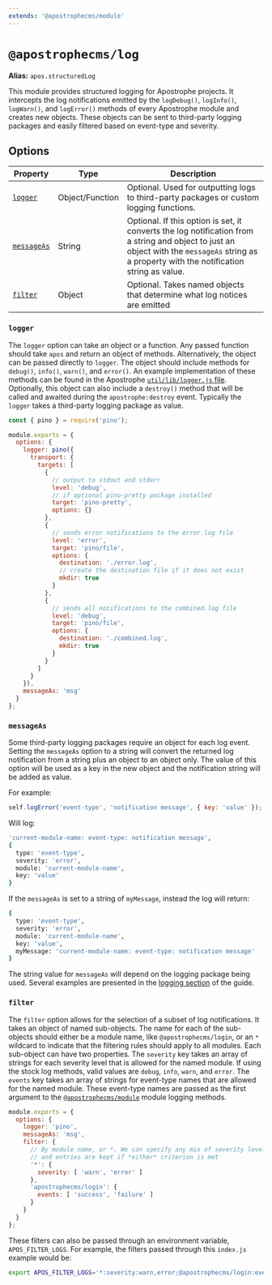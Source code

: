 ```yaml
---
extends: '@apostrophecms/module'
---
```


# `@apostrophecms/log`

**Alias:** `apos.structuredLog`

<AposRefExtends :module="$frontmatter.extends" />

This module provides structured logging for Apostrophe projects. It intercepts the log notifications emitted by the `logDebug()`, `logInfo()`, `logWarn()`, and `logError()` methods of every Apostrophe module and creates new objects. These objects can be sent to third-party logging packages and easily filtered based on event-type and severity.

## Options

|  Property | Type | Description |
|---|---|---|
| [`logger`](#logger) | Object/Function | Optional. Used for outputting logs to third-party packages or custom logging functions. |
| [`messageAs`](#messageas) | String | Optional. If this option is set, it converts the log notification from a string and object to just an object with the `messageAs` string as a property with the notification string as value. |
| [`filter`](#filter) | Object | Optional. Takes named objects that determine what log notices are emitted |

### `logger`
The `logger` option can take an object or a function. Any passed function should take `apos` and return an object of methods. Alternatively, the object can be passed directly to `logger`. The object should include methods for `debug()`, `info()`, `warn()`, and `error()`. An example implementation of these methods can be found in the Apostrophe [`util/lib/logger.js` file](https://github.com/apostrophecms/apostrophe/blob/main/modules/%40apostrophecms/util/lib/logger.js). Optionally, this object can also include a `destroy()` method that will be called and awaited during the `apostrophe:destroy` event. Typically the `logger` takes a third-party logging package as value.

<AposCodeBlock>

``` javascript
const { pino } = require('pino');

module.exports = {
  options: {
    logger: pino({
      transport: {
        targets: [
          {
            // output to stdout and stderr
            level: 'debug',
            // if optional pino-pretty package installed
            target: 'pino-pretty',
            options: {}
          },
          {
            // sends error notifications to the error.log file
            level: 'error',
            target: 'pino/file',
            options: {
              destination: './error.log',
              // create the destination file if it does not exist
              mkdir: true
            }
          },
          {
            // sends all notifications to the combined.log file
            level: 'debug',
            target: 'pino/file',
            options: {
              destination: './combined.log',
              mkdir: true
            }
          }
        ]
      }
    }),
    messageAs: 'msg'
  }
};

```

<template v-slot:caption>
/modules/@apostrophecms/log/index.js
</template>
</AposCodeBlock>

### `messageAs`
Some third-party logging packages require an object for each log event. Setting the `messageAs` option to a string will convert the returned log notification from a string plus an object to an object only. The value of this option will be used as a key in the new object and the notification string will be added as value.

For example:
``` javascript
self.logError('event-type', 'notification message', { key: 'value' });
```
Will log:
``` sh
'current-module-name: event-type: notification message',
{
  type: 'event-type',
  severity: 'error',
  module: 'current-module-name',
  key: 'value'
}
```
If the `messageAs` is set to a string of `myMessage`, instead the log will return:
``` sh
{
  type: 'event-type',
  severity: 'error',
  module: 'current-module-name',
  key: 'value',
  myMessage: 'current-module-name: event-type: notification message'
}
```

The string value for `messageAs` will depend on the logging package being used. Several examples are presented in the [logging section](/guide/logging.html#popular-package-set-up) of the guide.

### `filter`
The `filter` option allows for the selection of a subset of log notifications. It takes an object of named sub-objects. The name for each of the sub-objects should either be a module name, like `@apostrophecms/login`, or an `*` wildcard to indicate that the filtering rules should apply to all modules. Each sub-object can have two properties. The `severity` key takes an array of strings for each severity level that is allowed for the named module. If using the stock log methods, valid values are `debug`, `info`, `warn`, and `error`. The `events` key takes an array of strings for event-type names that are allowed for the named module. These event-type names are passed as the first argument to the [`@apostrophecms/module`](/reference/modules/module.html) module logging methods.

<AposCodeBlock>

```javascript
module.exports = {
  options: {
    logger: 'pino',
    messageAs: 'msg',
    filter: {
      // By module name, or *. We can specify any mix of severity levels and specific event types,
      // and entries are kept if *either* criterion is met
      '*': {
        severity: [ 'warn', 'error' ]
      },
      'apostrophecms/login': {
        events: [ 'success', 'failure' ]
      }
    }
  }
};
```

<template v-slot:caption>
modules/@apostrophecms/log/index.js
</template>
</AposCodeBlock>

These filters can also be passed through an environment variable, `APOS_FILTER_LOGS`. For example, the filters passed through this `index.js` example would be:

``` sh
export APOS_FILTER_LOGS='*:severity:warn,error;@apostrophecms/login:events:success,failure'
```
